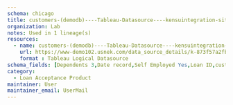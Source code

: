 ```yaml
---
schema: chicago
title: customers-(demodb)----Tableau-Datasource----kensuintegration-site----Loan-Acceptance-Product
organization: Lab
notes: Used in 1 lineage(s)
resources:
  - name: customers-(demodb)----Tableau-Datasource----kensuintegration-site----Loan-Acceptance-Product 
    url: https://www-demo102.usnek.com/data_source_details/k-873f57a2fbba1088c8c333b506a6e53f4d236189a7eb0724d992973faa5fd2f3 
    format : Tableau Logical Datasource
schema_fields: [Dependents 3,Date record,Self Employed Yes,Loan ID,customers,Property Area Urban,Predict,P0,Loan Amount Term,Coapplicant Income,Dependents 2,Applicant Income,Education Not Graduate,P1,Credit History,Property Area Semiurban,Total Incomes,Loan Amount,Married Yes,Dependents 1]
category:
  - Loan Acceptance Product
maintainer: User
maintainer_email: UserMail
---
```

